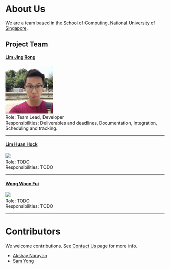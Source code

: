 # About Us

We are a team based in the [School of Computing, National University of Singapore](http://www.comp.nus.edu.sg).

## Project Team

#### [Lim Jing Rong](http://github.com/jjingrong)
<img src="images/LimJingRong.jpg" width="150"><br>
Role: Team Lead, Developer <br>
Responsibilities: Deliverables and deadlines, Documentation, Integration, Scheduling and tracking.

----

#### [Lim Huan Hock](http://github.com/huanhock)
<img src="images/DamithRajapakse.jpg" width="150"><br>
Role: TODO  <br>
Responsibilities: TODO 

----

#### [Wong Woon Fui](http://github.com/benwongwf)
<img src="images/DamithRajapakse.jpg" width="150"><br>
Role: TODO <br>
Responsibilities: TODO 

-----

# Contributors

We welcome contributions. See [Contact Us](ContactUs.md) page for more info.

* [Akshay Narayan](https://github.com/se-edu/addressbook-level4/pulls?q=is%3Apr+author%3Aokkhoy)
* [Sam Yong](https://github.com/se-edu/addressbook-level4/pulls?q=is%3Apr+author%3Amauris)
